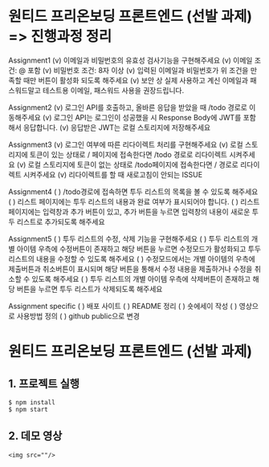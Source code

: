 # 원티드 프리온보딩 프론트엔드 (선발 과제) => 진행과정 정리
Assignment1
(v) 이메일과 비밀번호의 유효성 검사기능을 구현해주세요
(v) 이메일 조건: @ 포함
(v) 비밀번호 조건: 8자 이상
(v) 입력된 이메일과 비밀번호가 위 조건을 만족할 때만 버튼이 활성화 되도록 해주세요
(v) 보안 상 실제 사용하고 계신 이메일과 패스워드말고 테스트용 이메일, 패스워드 사용을 권장드립니다.

Assignment2
(v) 로그인 API를 호출하고, 올바른 응답을 받았을 때 /todo 경로로 이동해주세요
(v) 로그인 API는 로그인이 성공했을 시 Response Body에 JWT를 포함해서 응답합니다.
(v) 응답받은 JWT는 로컬 스토리지에 저장해주세요

Assignment3
(v) 로그인 여부에 따른 리다이렉트 처리를 구현해주세요
(v) 로컬 스토리지에 토큰이 있는 상태로 / 페이지에 접속한다면 /todo 경로로 리다이렉트 시켜주세요
(v) 로컬 스토리지에 토큰이 없는 상태로 /todo페이지에 접속한다면 / 경로로 리다이렉트 시켜주세요
(v) 리다이렉트를 할 때 새로고침이 안되는 ISSUE

Assignment4
( ) /todo경로에 접속하면 투두 리스트의 목록을 볼 수 있도록 해주세요
( ) 리스트 페이지에는 투두 리스트의 내용과 완료 여부가 표시되어야 합니다.
( ) 리스트 페이지에는 입력창과 추가 버튼이 있고, 추가 버튼을 누르면 입력창의 내용이 새로운 투두 리스트로 추가되도록 해주세요

Assignment5
( ) 투두 리스트의 수정, 삭제 기능을 구현해주세요
( ) 투두 리스트의 개별 아이템 우측에 수정버튼이 존재하고 해당 버튼을 누르면 수정모드가 활성화되고 투두 리스트의 내용을 수정할 수 있도록 해주세요
( ) 수정모드에서는 개별 아이템의 우측에 제출버튼과 취소버튼이 표시되며 해당 버튼을 통해서 수정 내용을 제출하거나 수정을 취소할 수 있도록 해주세요
( ) 투두 리스트의 개별 아이템 우측에 삭제버튼이 존재하고 해당 버튼을 누르면 투두 리스트가 삭제되도록 해주세요

Assignment specific
( ) 배포 사이트
( ) README 정리
( ) 숏에세이 작성
( ) 영상으로 사용방법 정의
( ) github public으로 변경

# 원티드 프리온보딩 프론트엔드 (선발 과제)

## 1. 프로젝트 실행
```
$ npm install
$ npm start
```

## 2. 데모 영상
```
<img src=""/>
```